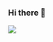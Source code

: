 ### Hi there 👋


<a href="버튼을 눌렀을 때 이동할 링크" target="_blank"><img src="https://img.shields.io/badge/html5-#E34F26?style=뱃지모양&logo=로고&logoColor=#E34F26"/></a>

<!--
**gurworla/gurworla** is a ✨ _special_ ✨ repository because its `README.md` (this file) appears on your GitHub profile.

Here are some ideas to get you started:

- 🔭 I’m currently working on ...
- 🌱 I’m currently learning ...
- 👯 I’m looking to collaborate on ...
- 🤔 I’m looking for help with ...
- 💬 Ask me about ...
- 📫 How to reach me: ...
- 😄 Pronouns: ...
- ⚡ Fun fact: ...
-->
